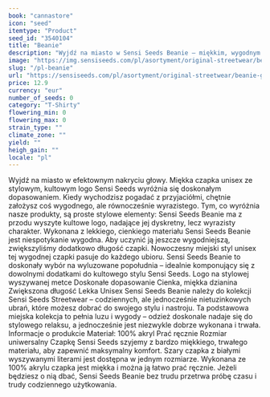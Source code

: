 ```yaml
---
book: "cannastore"
icon: "seed"
itemtype: "Product"
seed_id: "3540104"
title: "Beanie"
description: "Wyjdź na miasto w Sensi Seeds Beanie – miękkim, wygodnym nakryciu głowy opatrzonym kultowym wyszywanym logo Sensi Seeds. Kup online teraz!"
image: "https://img.sensiseeds.com/pl/asortyment/original-streetwear/beanie-grey-image.png"
slug: "/pl-beanie"
url: "https://sensiseeds.com/pl/asortyment/original-streetwear/beanie-grey?a_aid=cannastore"
price: 12.9
currency: "eur"
number_of_seeds: 0
category: "T-Shirty"
flowering_min: 0
flowering_max: 0
strain_type: ""
climate_zone: ""
yield: ""
heigh_gain: ""
locale: "pl"
---
```

Wyjdź na miasto w efektownym nakryciu głowy. Miękka czapka unisex ze stylowym, kultowym logo Sensi Seeds wyróżnia się doskonałym dopasowaniem. Kiedy wychodzisz pogadać z przyjaciółmi, chętnie założysz coś wygodnego, ale równocześnie wyrazistego. Tym, co wyróżnia nasze produkty, są proste stylowe elementy: Sensi Seeds Beanie ma z przodu wyszyte kultowe logo, nadające jej dyskretny, lecz wyrazisty charakter. Wykonana z lekkiego, cienkiego materiału Sensi Seeds Beanie jest niespotykanie wygodna. Aby uczynić ją jeszcze wygodniejszą, zwiększyliśmy dodatkowo długość czapki. Nowoczesny miejski styl unisex tej wygodnej czapki pasuje do każdego ubioru. Sensi Seeds Beanie to doskonały wybór na wyluzowane popołudnia – idealnie komponujący się z dowolnymi dodatkami do kultowego stylu Sensi Seeds. Logo na stylowej wyszywanej metce Doskonałe dopasowanie Cienka, miękka dzianina Zwiększona długość Lekka Unisex Sensi Seeds Beanie należy do kolekcji Sensi Seeds Streetwear – codziennych, ale jednocześnie nietuzinkowych ubrań, które możesz dobrać do swojego stylu i nastroju. Ta podstawowa miejska kolekcja to pełnia luzu i wygody – odzież doskonale nadaje się do stylowego relaksu, a jednocześnie jest niezwykle dobrze wykonana i trwała. Informacje o produkcie Materiał: 100% akryl Prać ręcznie Rozmiar uniwersalny Czapkę Sensi Seeds szyjemy z bardzo miękkiego, trwałego materiału, aby zapewnić maksymalny komfort. Szary czapka z białymi wyszywanymi literami jest dostępna w jednym rozmiarze. Wykonana ze 100% akrylu czapka jest miękka i można ją łatwo prać ręcznie. Jeżeli będziesz o nią dbać, Sensi Seeds Beanie bez trudu przetrwa próbę czasu i trudy codziennego użytkowania.
